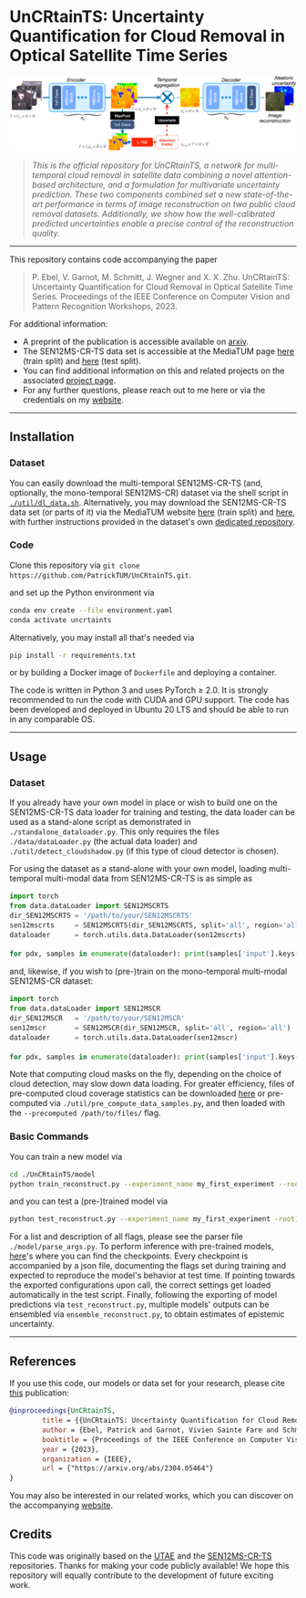 # UnCRtainTS: Uncertainty Quantification for Cloud Removal in Optical Satellite Time Series

![banner](architecture.png)
>
> _This is the official repository for UnCRtainTS, a network for multi-temporal cloud removal in satellite data combining a novel attention-based architecture, and a formulation for multivariate uncertainty prediction. These two components combined set a new state-of-the-art performance in terms of image reconstruction on two public cloud removal datasets. Additionally, we show how the well-calibrated predicted uncertainties enable a precise control of the reconstruction quality._
----
This repository contains code accompanying the paper
> P. Ebel, V. Garnot, M. Schmitt, J. Wegner and X. X. Zhu. UnCRtainTS: Uncertainty Quantification for Cloud Removal in Optical Satellite Time Series. Proceedings of the IEEE Conference on Computer Vision and Pattern Recognition Workshops, 2023.

For additional information:

* A preprint of the publication is accessible available on [arxiv](https://arxiv.org/pdf/2304.05464.pdf). 
* The SEN12MS-CR-TS data set is accessible at the MediaTUM page [here](https://mediatum.ub.tum.de/1639953) (train split) and [here](https://mediatum.ub.tum.de/1659251) (test split).
* You can find additional information on this and related projects on the associated [project page](https://patricktum.github.io/cloud_removal/).
* For any further questions, please reach out to me here or via the credentials on my [website](https://pwjebel.com).
---

## Installation
### Dataset

You can easily download the multi-temporal SEN12MS-CR-TS (and, optionally, the mono-temporal SEN12MS-CR) dataset via the shell script in [`./util/dl_data.sh`](https://github.com/PatrickTUM/UnCRtainTS/blob/main/util/dl_data.sh). Alternatively, you may download the SEN12MS-CR-TS data set (or parts of it) via the MediaTUM website [here](https://mediatum.ub.tum.de/1639953) (train split) and [here](https://mediatum.ub.tum.de/1659251), with further instructions provided in the dataset's own [dedicated repository](https://github.com/PatrickTUM/SEN12MS-CR-TS#dataset).

### Code
Clone this repository via `git clone https://github.com/PatrickTUM/UnCRtainTS.git`.

and set up the Python environment via 

```bash
conda env create --file environment.yaml
conda activate uncrtaints
```

Alternatively, you may install all that's needed via 
```bash
pip install -r requirements.txt
```
or by building a Docker image of `Dockerfile` and deploying a container.

The code is written in Python 3 and uses PyTorch $\geq$ 2.0. It is strongly recommended to run the code with CUDA and GPU support. The code has been developed and deployed in Ubuntu 20 LTS and should be able to run in any comparable OS.

---

## Usage
### Dataset 
If you already have your own model in place or wish to build one on the SEN12MS-CR-TS data loader for training and testing, the data loader can be used as a stand-alone script as demonstrated in `./standalone_dataloader.py`. This only requires the files `./data/dataLoader.py` (the actual data loader) and `./util/detect_cloudshadow.py` (if this type of cloud detector is chosen).

For using the dataset as a stand-alone with your own model, loading multi-temporal multi-modal data from SEN12MS-CR-TS is as simple as

``` python
import torch
from data.dataLoader import SEN12MSCRTS
dir_SEN12MSCRTS = '/path/to/your/SEN12MSCRTS'
sen12mscrts     = SEN12MSCRTS(dir_SEN12MSCRTS, split='all', region='all', n_input_samples=3)
dataloader      = torch.utils.data.DataLoader(sen12mscrts)

for pdx, samples in enumerate(dataloader): print(samples['input'].keys())
```

and, likewise, if you wish to (pre-)train on the mono-temporal multi-modal SEN12MS-CR dataset:
 
``` python
import torch
from data.dataLoader import SEN12MSCR
dir_SEN12MSCR   = '/path/to/your/SEN12MSCR'
sen12mscr       = SEN12MSCR(dir_SEN12MSCR, split='all', region='all')
dataloader      = torch.utils.data.DataLoader(sen12mscr)

for pdx, samples in enumerate(dataloader): print(samples['input'].keys())
```

Note that computing cloud masks on the fly, depending on the choice of cloud detection, may slow down data loading. For greater efficiency, files of pre-computed cloud coverage statistics can be 
downloaded [here](https://syncandshare.lrz.de/getlink/fiHhwCqr7ch3X39XoGYaUGM8/splits) or pre-computed via `./util/pre_compute_data_samples.py`, and then loaded with the `--precomputed /path/to/files/` flag.

### Basic Commands
You can train a new model via
```bash
cd ./UnCRtainTS/model
python train_reconstruct.py --experiment_name my_first_experiment --root1 path/to/SEN12MSCRtrain --root2 path/to/SEN12MSCRtest --root3 path/to/SEN12MSCR --model uncrtaints --input_t 3 --region all --epochs 20 --lr 0.001 --batch_size 4 --gamma 1.0 --scale_by 10.0 --trained_checkp "" --loss MGNLL --covmode diag --var_nonLinearity softplus --display_step 10 --use_sar --block_type mbconv --n_head 16 --device cuda --res_dir ./results --rdm_seed 1
```
and you can test a (pre-)trained model via
```bash
python test_reconstruct.py --experiment_name my_first_experiment -root1 path/to/SEN12MSCRtrain --root2 path/to/SEN12MSCRtest --root3 path/to/SEN12MSCR --input_t 3 --region all --export_every 1 --res_dir ./inference --weight_folder ./results
```

For a list and description of all flags, please see the parser file `./model/parse_args.py`. To perform inference with pre-trained models, [here](https://syncandshare.lrz.de/getlink/fiBCH9ycWVBNsJxK23nZhg/checkpoints)'s where you can find the checkpoints. Every checkpoint is accompanied by a json file, documenting the flags set during training and expected to reproduce the model's behavior at test time. If pointing towards the exported configurations upon call, the correct settings get loaded automatically in the test script. Finally, following the exporting of model predictions via `test_reconstruct.py`, multiple models' outputs can be ensembled via `ensemble_reconstruct.py`, to obtain estimates of epistemic uncertainty.

---


## References

If you use this code, our models or data set for your research, please cite [this](https://arxiv.org/pdf/2304.05464.pdf) publication:
```bibtex
@inproceedings{UnCRtainTS,
        title = {{UnCRtainTS: Uncertainty Quantification for Cloud Removal in Optical Satellite Time Series}},
        author = {Ebel, Patrick and Garnot, Vivien Sainte Fare and Schmitt, Michael and Wegner, Jan and Zhu, Xiao Xiang},
        booktitle = {Proceedings of the IEEE Conference on Computer Vision and Pattern Recognition Workshops},
        year = {2023},
        organization = {IEEE},
        url = {"https://arxiv.org/abs/2304.05464"}
} 
```
You may also be interested in our related works, which you can discover on the accompanying [website](https://patricktum.github.io/cloud_removal/).



## Credits

This code was originally based on the [UTAE](https://github.com/VSainteuf/utae-paps) and the [SEN12MS-CR-TS](https://github.com/PatrickTUM/SEN12MS-CR-TS) repositories. Thanks for making your code publicly available! We hope this repository will equally contribute to the development of future exciting work.
